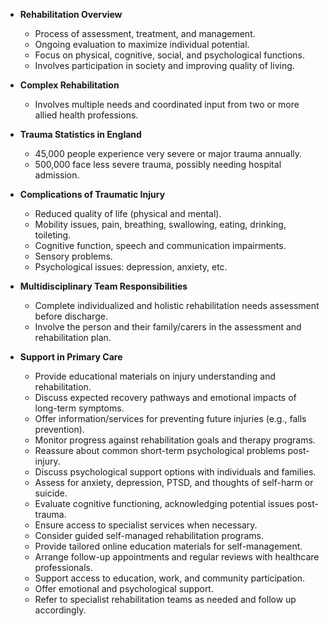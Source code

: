 - **Rehabilitation Overview**
  - Process of assessment, treatment, and management.
  - Ongoing evaluation to maximize individual potential.
  - Focus on physical, cognitive, social, and psychological functions.
  - Involves participation in society and improving quality of living.

- **Complex Rehabilitation**
  - Involves multiple needs and coordinated input from two or more allied health professions.

- **Trauma Statistics in England**
  - 45,000 people experience very severe or major trauma annually.
  - 500,000 face less severe trauma, possibly needing hospital admission.

- **Complications of Traumatic Injury**
  - Reduced quality of life (physical and mental).
  - Mobility issues, pain, breathing, swallowing, eating, drinking, toileting.
  - Cognitive function, speech and communication impairments.
  - Sensory problems.
  - Psychological issues: depression, anxiety, etc.

- **Multidisciplinary Team Responsibilities**
  - Complete individualized and holistic rehabilitation needs assessment before discharge.
  - Involve the person and their family/carers in the assessment and rehabilitation plan.

- **Support in Primary Care**
  - Provide educational materials on injury understanding and rehabilitation.
  - Discuss expected recovery pathways and emotional impacts of long-term symptoms.
  - Offer information/services for preventing future injuries (e.g., falls prevention).
  - Monitor progress against rehabilitation goals and therapy programs.
  - Reassure about common short-term psychological problems post-injury.
  - Discuss psychological support options with individuals and families.
  - Assess for anxiety, depression, PTSD, and thoughts of self-harm or suicide.
  - Evaluate cognitive functioning, acknowledging potential issues post-trauma.
  - Ensure access to specialist services when necessary.
  - Consider guided self-managed rehabilitation programs.
  - Provide tailored online education materials for self-management.
  - Arrange follow-up appointments and regular reviews with healthcare professionals.
  - Support access to education, work, and community participation.
  - Offer emotional and psychological support.
  - Refer to specialist rehabilitation teams as needed and follow up accordingly.